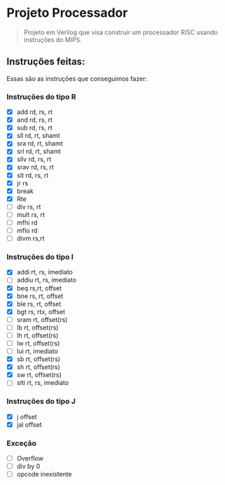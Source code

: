 # Projeto Processador

> Projeto em Verilog que visa construir um processador RISC usando instruções do MIPS.

## Instruções feitas:

Essas são as instruções que conseguimos fazer:

### Instruções do tipo R

- [x] add rd, rs, rt
- [x] and rd, rs, rt
- [x] sub rd, rs, rt
- [x] sll rd, rt, shamt
- [x] sra rd, rt, shamt
- [x] srl rd, rt, shamt 
- [x] sllv rd, rs, rt
- [x] srav rd, rs, rt
- [x] slt rd, rs, rt
- [x] jr rs
- [x] break 
- [x] Rte 
- [ ] div rs, rt
- [ ] mult rs, rt
- [ ] mfhi rd
- [ ] mflo rd
- [ ] divm rs,rt

### Instruções do tipo I

- [x] addi rt, rs, imediato
- [ ] addiu rt, rs, imediato
- [x] beq rs,rt, offset
- [x] bne rs, rt, offset 
- [x] ble rs, rt, offset 
- [x] bgt rs, rtx, offset 
- [ ] sram rt, offset(rs) 
- [ ] lb rt, offset(rs) 
- [ ] lh rt, offset(rs)
- [ ] lw rt, offset(rs)
- [ ] lui rt, imediato
- [x] sb rt, offset(rs)
- [x] sh rt, offset(rs)
- [x] sw rt, offset(rs)
- [ ] slti rt, rs, imediato

### Instruções do tipo J

- [x] j offset
- [x] jal offset

### Exceção
- [ ] Overflow
- [ ] div by 0
- [ ] opcode inexistente
